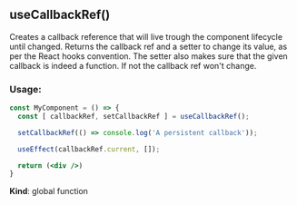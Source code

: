 <a name="useCallbackRef"></a>

## useCallbackRef()
Creates a callback reference that will live trough the component lifecycle until changed.
Returns the callback ref and a setter to change its value, as per the React hooks convention.
The setter also makes sure that the given callback is indeed a function.
If not the callback ref won't change.

### Usage:

```jsx harmony
const MyComponent = () => {
  const [ callbackRef, setCallbackRef ] = useCallbackRef();

  setCallbackRef(() => console.log('A persistent callback'));

  useEffect(callbackRef.current, []);

  return (<div />)
}
```

**Kind**: global function  
